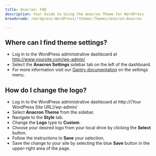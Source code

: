 ```yaml
---
title: Anacron: FAQ
description: Your Guide to Using the Anacron Theme for WordPress
breadcrumb: /wordpress:WordPress/!themes:Themes/anacron:Anacron

---
```


Where can I find theme settings?
-----
* Log in to the WordPress administrative dashboard at http://www.yoursite.com/wp-admin/
* Select the **Anacron Settings** sidebar tab on the left of the dashboard.
* For more information visit our [Gantry documentation](http://docs.gantry.org/gantry4/configure) on the settings menu.

How do I change the logo?
-----

* Log in to the WordPress administrative dashboard at http://(Your WordPress Site URL)/wp-admin/
* Select **Anacron Theme** from the sidebar.
* Navigate to the **Style** tab.
* Change the **Logo** type to **Custom**.
* Choose your desired logo from your local drive by clicking the **Select** button.
* Follow the instructions to **Save** your selection.
* Save the change to your site by selecting the blue **Save** button in the upper-right area of the page.

[gantry]: http://docs.gantry.org/gantry4/configure